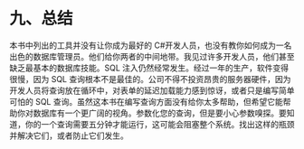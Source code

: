 # 九、总结

本书中列出的工具并没有让你成为最好的 C#开发人员，也没有教你如何成为一名出色的数据库管理员。他们给你两者的中间地带。我见过许多开发人员，他们甚至缺乏最基本的数据库技能。SQL 注入仍然经常发生。经过一年的生产，软件变得很慢，因为 SQL 查询根本不是最佳的。公司不得不投资昂贵的服务器硬件，因为开发人员将查询放在循环中，对表单的延迟加载能力感到惊讶，或者只是编写简单可怕的 SQL 查询。虽然这本书在编写查询方面没有给你太多帮助，但希望它能帮助你对数据库有一个更广阔的视角。参数化您的查询，但是要小心参数嗅探。要知道，你的一个查询需要五分钟才能运行，这可能会阻塞整个系统。找出这样的瓶颈并解决它们，或者防止它们发生。